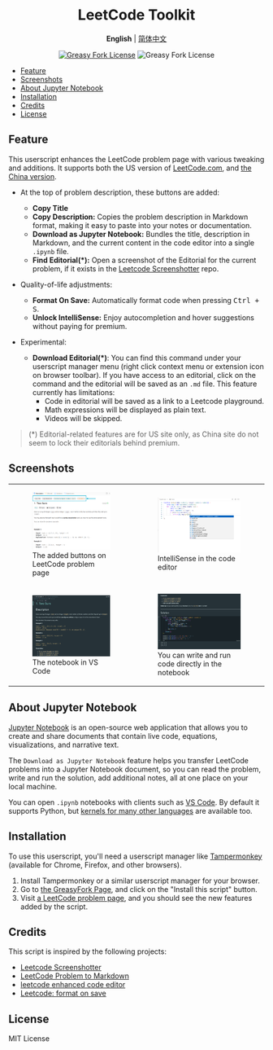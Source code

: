 <div align="center" width="100%">

# LeetCode Toolkit <!-- omit from toc -->

**English** | [简体中文](/README-ZH.md)

<a href="https://greasyfork.org/en/scripts/532158"><img alt="Greasy Fork License" src="https://img.shields.io/greasyfork/v/532158"></a>
![Greasy Fork License](https://img.shields.io/greasyfork/l/532158)

</div>

-   [Feature](#feature)
-   [Screenshots](#screenshots)
-   [About Jupyter Notebook](#about-jupyter-notebook)
-   [Installation](#installation)
-   [Credits](#credits)
-   [License](#license)

## Feature

This userscript enhances the LeetCode problem page with various tweaking and additions. It supports both the US version of [LeetCode.com](https://leetcode.com), and [the China version](https://leetcode.cn).

-   At the top of problem description, these buttons are added:

    -   **Copy Title**
    -   **Copy Description:** Copies the problem description in Markdown format, making it easy to paste into your notes or documentation.
    -   **Download as Jupyter Notebook:** Bundles the title, description in Markdown, and the current content in the code editor into a single `.ipynb` file.
    -   **Find Editorial(\*):** Open a screenshot of the Editorial for the current problem, if it exists in the [Leetcode Screenshotter](https://github.com/akhilkammila/leetcode-screenshotter) repo.

-   Quality-of-life adjustments:
    -   **Format On Save:** Automatically format code when pressing <kbd>Ctrl + S</kbd>.
    -   **Unlock IntelliSense:** Enjoy autocompletion and hover suggestions without paying for premium.
-   Experimental:
    -   **Download Editorial(\*)**: You can find this command under your userscript manager menu (right click context menu or extension icon on browser toolbar). If you have access to an editorial, click on the command and the editorial will be saved as an `.md` file. This feature currently has limitations:
        -   Code in editorial will be saved as a link to a Leetcode playground.
        -   Math expressions will be displayed as plain text.
        -   Videos will be skipped.

> (\*) Editorial-related features are for US site only, as China site do not seem to lock their editorials behind premium.

## Screenshots

<table>
    <tr>
        <td>
            <figure>
                <img src="assets/screenshot-1.png" />
                <figcaption>The added buttons on LeetCode problem page</figcaption>
            </figure>
        </td>
        <td>
            <figure>
                <img src="assets/screenshot-4.png" />
                <figcaption>IntelliSense in the code editor</figcaption>
            </figure>
        </td>
    </tr>
    <tr>
        <td>
            <figure>
                <img src="assets/screenshot-2.png" />
                <figcaption>The notebook in VS Code</figcaption>
            </figure>
        </td>
        <td>
            <figure>
                <img src="assets/screenshot-3.png" />
                <figcaption>
                    You can write and run code directly in the notebook
                </figcaption>
            </figure>
        </td>
    </tr>
</table>

## About Jupyter Notebook

[Jupyter Notebook](https://jupyter-notebook.readthedocs.io/en/latest/) is an open-source web application that allows you to create and share documents that contain live code, equations, visualizations, and narrative text.

The `Download as Jupyter Notebook` feature helps you transfer LeetCode problems into a Jupyter Notebook document, so you can read the problem, write and run the solution, add additional notes, all at one place on your local machine.

You can open `.ipynb` notebooks with clients such as [VS Code](https://code.visualstudio.com/docs/datascience/jupyter-notebooks). By default it supports Python, but [kernels for many other languages](https://github.com/jupyter/jupyter/wiki/Jupyter-kernels) are available too.

## Installation

To use this userscript, you'll need a userscript manager like [Tampermonkey](https://www.tampermonkey.net/) (available for Chrome, Firefox, and other browsers).

1. Install Tampermonkey or a similar userscript manager for your browser.
2. Go to [the GreasyFork Page](https://greasyfork.org/en/scripts/532158), and click on the "Install this script" button.
3. Visit [a LeetCode problem page](https://leetcode.com/problems/two-sum/), and you should see the new features added by the script.

## Credits

This script is inspired by the following projects:

-   [Leetcode Screenshotter](https://github.com/akhilkammila/leetcode-screenshotter)
-   [LeetCode Problem to Markdown](https://greasyfork.org/en/scripts/448601)
-   [leetcode enhanced code editor](https://greasyfork.org/en/scripts/502740-leetcode-enhanced-code-editor)
-   [Leetcode: format on save](https://greasyfork.org/en/scripts/481927-leetcode-format-on-save)

## License

MIT License
